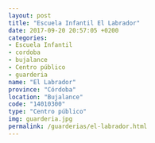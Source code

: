 ```yaml
---
layout: post
title: "Escuela Infantil El Labrador"
date: 2017-09-20 20:57:05 +0200
categories:
- Escuela Infantil
- cordoba
- bujalance
- Centro público
- guarderia
name: "El Labrador"
province: "Córdoba"
location: "Bujalance"
code: "14010300"
type: "Centro público"
img: guarderia.jpg
permalink: /guarderias/el-labrador.html
---
```

